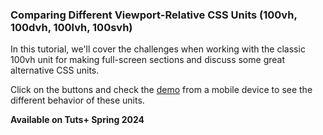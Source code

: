 ### Comparing Different Viewport-Relative CSS Units (100vh, 100dvh, 100lvh, 100svh)

In this tutorial, we'll cover the challenges when working with the classic 100vh unit for making full-screen sections and discuss some great alternative CSS units.

Click on the buttons and check the [demo](https://tutsplus.github.io/viewport-relative-css-units/) from a mobile device to see the different behavior of these units.

**Available on Tuts+ Spring 2024**
